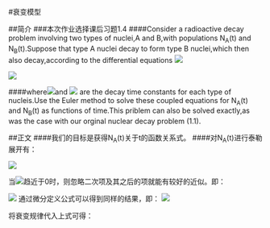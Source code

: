 #衰变模型

##简介
###本次作业选择课后习题1.4
####Consider a radioactive decay problem involving two types of nuclei,A and B,with populations N<sub>A</sub>(t) and N<sub>B</sub>(t).Suppose that type A nuclei decay to form type B nuclei,which then also decay,according to the differential equations 
<img src="http://chart.googleapis.com/chart?cht=tx&chl=%5Cfrac%7B%24dN_A%24%7D%7Bdt%7D%3D-%5Cfrac%7B%24N_A%24%7D%7B%24%5Ctau%20_A%24%7D" style="border:none;" />

<img src="http://chart.googleapis.com/chart?cht=tx&chl=%5Cfrac%7B%24dN_B%24%7D%7Bdt%7D%3D%5Cfrac%7B%24N_A%24%7D%7B%24%5Ctau%20_A%24%7D-%5Cfrac%7B%24N_B%24%7D%7B%24%5Ctau%20_B%24%7D" style="border:none;" />

####where<img src="http://chart.googleapis.com/chart?cht=tx&chl=%24%5Ctau%20_A%24" style="border:none;" />and <img src="http://chart.googleapis.com/chart?cht=tx&chl=%24%5Ctau%20_B%24" style="border:none;" /> are the decay time constants for each type of nucleis.Use the Euler method to solve these coupled equations for N<sub>A</sub>(t) and N<sub>B</sub>(t) as functions of time.This priblem can also be solved exactly,as was the case with our orginal nuclear decay problem (1.1).

##正文
####我们的目标是获得N<sub>A</sub>(t)关于t的函数关系式。
####对N<sub>A</sub>(t)进行泰勒展开有：

<img src="http://chart.googleapis.com/chart?cht=tx&chl=N_A(%5CDelta%20t)%3DN_A(0)%2B%5Cfrac%7B%24dN_A%24%7D%7Bdt%7D%5CDelta%20t%2B%5Cfrac%7B1%7D%7B2%7D%5Cfrac%7Bd%5E%7B2%7DN_A%7D%7Bdt%5E%7B2%7D%7D(%5CDelta%20t)%5E%7B2%7D%2B......" style="border:none;" />

当<img src="http://chart.googleapis.com/chart?cht=tx&chl=%5CDelta%20t" style="border:none;" />趋近于0时，则忽略二次项及其之后的项就能有较好的近似。即：

<img src="http://chart.googleapis.com/chart?cht=tx&chl=N_A(%5CDelta%20t)%5Capprox%20N_A(0)%2B%5Cfrac%7BdN_A%7D%7Bdt%7D%5CDelta%20t" style="border:none;" />
通过微分定义公式可以得到同样的结果，即：

<img src="http://chart.googleapis.com/chart?cht=tx&chl=%5Cfrac%7BdN_A%7D%7Bdt%7D%5Cequiv%20%5Clim_%7B%5CDelta%20t%5Cto%5C0%7D%5Cfrac%7BN_A(t%2B%5CDelta%20t)-N_A(t)%7D%7B%5CDelta%20t%7D%5Capprox%20%5Cfrac%7BN_A(t%2B%5CDelta%20t)-N_A(t)%7D%7B%5CDelta%20t%7D" style="border:none;" />

将衰变规律代入上式可得：
